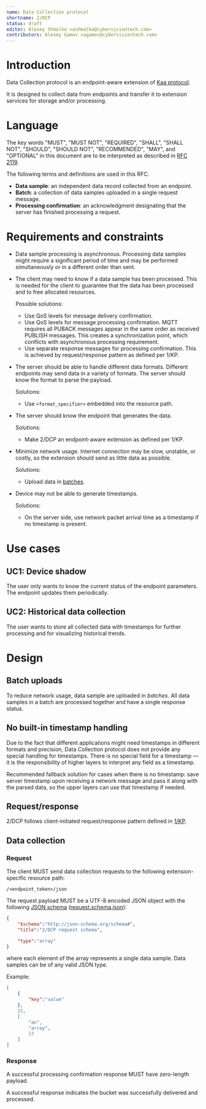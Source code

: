 ```yaml
---
name: Data Collection protocol
shortname: 2/DCP
status: draft
editor: Alexey Shmalko <ashmalko@cybervisiontech.com>
contributors: Alexey Gamov <agamov@cybervisiontech.com>
---
```


<!-- toc -->


# Introduction

Data Collection protocol is an endpoint-aware extension of [Kaa protocol](/0001/README.md).

It is designed to collect data from endpoints and transfer it to extension services for storage and/or processing.


# Language

The key words "MUST", "MUST NOT", "REQUIRED", "SHALL", "SHALL NOT", "SHOULD", "SHOULD NOT", "RECOMMENDED", "MAY", and "OPTIONAL" in this document are to be interpreted as described in [RFC 2119](https://tools.ietf.org/html/rfc2119).

The following terms and definitions are used in this RFC.

- **Data sample**: an independent data record collected from an endpoint.
- **Batch**: a collection of data samples uploaded in a single request message.
- **Processing confirmation**: an acknowledgment designating that the server has finished processing a request.


# Requirements and constraints

- Data sample processing is asynchronous.
Processing data samples might require a significant period of time and may be performed simultaneously or in a different order than sent.

- The client may need to know if a data sample has been processed.
This is needed for the client to guarantee that the data has been processed and to free allocated resources.

  Possible solutions:
  - Use QoS levels for message delivery confirmation.
  - Use QoS levels for message processing confirmation.
    MQTT requires all PUBACK messages appear in the same order as received PUBLISH messages.
    This creates a synchronization point, which conflicts with asynchronous processing requirement.
  - Use separate response messages for processing confirmation.
    This is achieved by request/response pattern as defined per 1/KP.

- The server should be able to handle different data formats.
  Different endpoints may send data in a variety of formats. The server should know the format to parse the payload.

  Solutions:
  - Use `<format_specifier>` embedded into the resource path.

- The server should know the endpoint that generates the data.

  Solutions:
  - Make 2/DCP an endpoint-aware extension as defined per 1/KP.

- Minimize network usage.
  Internet connection may be slow, unstable, or costly, so the extension should send as little data as possible.

  Solutions:
  - Upload data in [batches](#Language).

- Device may not be able to generate timestamps.

  Solutions:
  - On the server side, use network packet arrival time as a timestamp if no timestamp is present.


# Use cases


## UC1: Device shadow

The user only wants to know the current status of the endpoint parameters.
The endpoint updates them periodically.


## UC2: Historical data collection

The user wants to store all collected data with timestamps for further processing and for visualizing historical trends.


# Design


## Batch uploads

To reduce network usage, data sample are uploaded in *batches*.
All data samples in a batch are processed together and have a single response status.


## No built-in timestamp handling

Due to the fact that different applications might need timestamps in different formats and precision, Data Collection protocol does not provide any special handling for timestamps.
There is no special field for a timestamp — it is the responsibility of higher layers to interpret any field as a timestamp.

Recommended fallback solution for cases when there is no timestamp: save server timestamp upon receiving a network message and pass it along with the parsed data, so the upper layers can use that timestamp if needed.


## Request/response

2/DCP follows client-initiated request/response pattern defined in [1/KP](/0001/README.md#requestresponse-pattern).


## Data collection

### Request

The client MUST send data collection requests to the following extension-specific resource path:
```
/<endpoint_token>/json
```

The request payload MUST be a UTF-8 encoded JSON object with the following [JSON schema](http://json-schema.org/) ([request.schema.json](./request.schema.json)):
```json
{
    "$schema":"http://json-schema.org/schema#",
    "title":"2/DCP request schema",

    "type":"array"
}
```
where each element of the array represents a single data sample.
Data samples can be of any valid JSON type.

Example:
```json
[
    {
        "key":"value"
    },
    15,
    [
        "an",
        "array",
        13
    ]
]
```


### Response

A successful processing confirmation response MUST have zero-length payload.

A successful response indicates the bucket was successfully delivered and processed.
